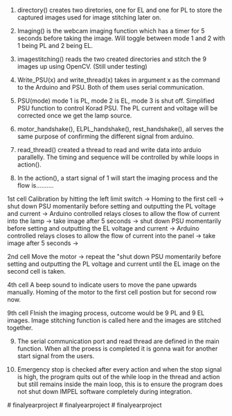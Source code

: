 
1. directory() creates two diretories, one for EL and one for PL to store the captured images used for image stitching later on.

2. Imaging() is the webcam imaging function which has a timer for 5 seconds before taking the image. Will toggle between mode 1 and 2 with 1 being PL and 2 being EL.

3. imagestitching() reads the two created directories and stitch the 9 images up using OpenCV. (Still under testing)

4. Write_PSU(x) and write_thread(x) takes in argument x as the command to the Arduino and PSU. Both of them uses serial communication.

5. PSU(mode) mode 1 is PL, mode 2 is EL, mode 3 is shut off. Simplified PSU function to control Korad PSU. The PL current and voltage will be corrected once we get the lamp source.

6. motor_handshake(), ELPL_handshake(), rest_handshake(), all serves the same purpose of confirming the different signal from arduino.

7. read_thread() created a thread to read and write data into arduio parallelly. The timing and sequence will be controlled by while loops in action(). 

8. In the action(), a start signal of 1 will start the imaging process and the flow is..........

1st cell
Calibration by hitting the left limit switch -> Homing to the first cell -> shut down PSU momentarily before setting and outputting the PL voltage and current -> Arduino controlled relays closes to allow the flow of current into the lamp -> take image after 5 seconds -> shut down PSU momentarily before setting and outputting the EL voltage and current -> Arduino controlled relays closes to allow the flow of current into the panel -> take image after 5 seconds ->

2nd cell
Move the motor -> repeat the "shut down PSU momentarily before setting and outputting the PL voltage and current until the EL image on the second cell is taken.

4th cell
A beep sound to indicate users to move the pane upwards manually. Homing of the motor to the first cell postion but for second row now.

9th cell
FInish the imaging process, outcome would be 9 PL and 9 EL images. Image stitching function is called here and the images are stitched together.


9. The serial communication port and read thread are defined in the main function. When all the proess is completed it is gonna wait for another start signal from the users.

10. Emergency stop is checked after every action and when the stop signal is high, the program quits out of the while loop in the thread and action but still remains inside the main loop, this is to ensure the program does not shut down IMPEL software completely during integration.

#   f i n a l y e a r p r o j e c t  
 #   f i n a l y e a r p r o j e c t  
 #   f i n a l y e a r p r o j e c t  
 
